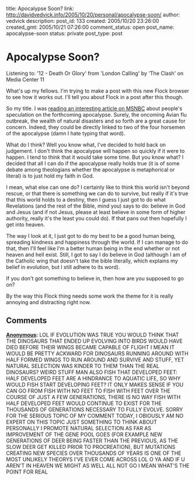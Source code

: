 title: Apocalypse Soon?
link: http://davidvedvick.info/2005/10/20/personal/apocalypse-soon/
author: vedvick
description: 
post_id: 133
created: 2005/10/20 23:26:00
created_gmt: 2005/10/21 07:26:00
comment_status: open
post_name: apocalypse-soon
status: private
post_type: post

# Apocalypse Soon?

Listening to: '12 - Death Or Glory' from 'London Calling' by 'The Clash' on Media Center 11 

What's up my fellows. I'm trying to make a post with this new Flock browser to see how it works out. I'll tell you about Flock in a post after this though. 

So my title. I was [reading an interesting article on MSNBC](http://g.msn.com/0MN0RS9/3?http://www.msnbc.msn.com/id/9731623/&&CE=3032091) about people's speculation on the forthcoming apocalypse. Surely, the oncoming Avian flu outbreak, the wealth of natural disasters and so forth are a great cause for concern. Indeed, they could be directly linked to two of the four horsemen of the apocalypse (damn I hate typing that word).

What do I think? Well you know what, I've decided to hold back on judgement. I don't think the apocalypse will happen so quickly if it were to happen. I tend to think that it would take some time. But you know what? I decided that all I can do if the apocalypse really holds true (it is of some debate among theologians whether the apocalypse is metaphorical or literal) is to just hold my faith in God. 

I mean, what else can one do? I certainly like to think this world isn't beyond rescue, or that there is something we can do to survive, but really if it's true that this world holds to a destiny, then I guess I just got to do what Revelations (and the rest of the Bible, mind you) says to do: believe in God and Jesus (and if not Jesus, please at least believe in some form of higher authority, really it's the least you could do). If that pans out then hopefully I get into heaven.

The way I look at it, I just got to do my best to be a good human being, spreading kindness and happiness through the world. If I can manage to do that, then I'll feel like I'm a better human being in the end whether or not heaven and hell exist. Still, I got to say I do believe in God (although I am of the Catholic wing that doesn't take the bible literally, which explains my belief in evolution, but I still adhere to its word).

If you don't got something to believe in, then how are you supposed to go on? 

By the way this Flock thing needs some work the theme for it is really annoying and distracting right now.

## Comments

**[Anonymous](#48 "2005-10-24 18:09:00"):** LOL IF EVOLUTION WAS TRUE YOU WOULD THINK THAT THE DINOSAURS THAT ENDED UP EVOLVING INTO BIRDS WOULD HAVE DIED BEFORE THEIR WINGS BECAME CAPABLE OF FLIGHT I MEAN IT WOULD BE PRETTY ACKWARD FOR DINOSAURS RUNNING AROUND WITH HALF FORMED WINGS TO RUN AROUND AND SURVIVE AND STUFF, YET NATURAL SELECTION WAS KINDER TO THEM THAN THE REAL DINOSAURS? WEIRD STUFF MAN ALSO FISH THAT DEVELOPED FEET: HALF DEVELOPED FEET ARE A HINDRANCE TO AQUATIC LIFE, SO WHY WOULD FISH START DEVELOPING FEET? IT ONLY MAKES SENSE IF YOU CAN GO FROM FISH WITH NO FEET TO FISH WITH FEET OVER THE COURSE OF JUST A FEW GENERATIONS, THERE IS NO WAY FISH WITH HALF DEVELOPED FEET WOULD CONTINUE TO EXIST FOR THE THOUSANDS OF GENERATIONS NECESSARY TO FULLY EVOLVE. SORRY FOR THE SERIOUS TOPIC OF MY COMMENT TODAY, I OBIOUSLY AM NO EXPERT ON THIS TOPIC JUST SOMETHING TO THINK ABOUT PERSONALLY I PROMOTE NATURAL SELECTION AS FAR AS IMPROVEMENT OF THE GENE POOL GOES (FOR EXAMPLE NEW GENERATIONS OF DEER BEING FASTER THAN THE PREVIOUS, AS THE SLOW DEER GET KILLED PRIOR TO PROCREATION), BUT MUTATIONS CREATING NEW SPECIES OVER THOUSANDS OF YEARS IS ONE OF THE MOST UNLIKELY THEORYS I'VE EVER COME ACROSS LOL O YA AND IF U AREN'T IN HEAVEN WE MIGHT AS WELL ALL NOT GO I MEAN WHAT'S THE POINT FOR REAL

